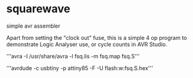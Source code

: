 # squarewave
simple avr assembler

Apart from setting the "clock out" fuse, this is a simple 4 op program to demonstrate Logic Analyser use, or cycle counts in AVR Studio.

'''avra -I /usr/share/avra -l fsq.lis -m fsq.map fsq.S'''

'''avrdude -c usbtiny -p attiny85 -F -U flash:w:fsq.S.hex'''
